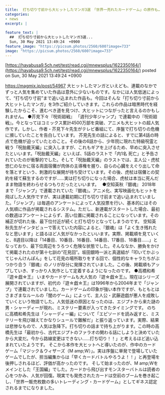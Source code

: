 ```yaml
---
title:  打ち切り寸前から大ヒットしたマンガ3選　「世界一売れたカードゲーム」の原作も…  
categories:
- news
excerpt: |
  
feature_text: |
  ##  打ち切り寸前から大ヒットしたマンガ3選...
  Sun, 30 May 2021 13:49:24  +0900
feature_image: "https://picsum.photos/2560/600?image=733"
image: "https://picsum.photos/2560/600?image=733"
---
```


[https://hayabusa9.5ch.net/test/read.cgi/mnewsplus/1622350164/](https://hayabusa9.5ch.net/test/read.cgi/mnewsplus/1622350164/)
posted on Sun, 30 May 2021 13:49:24  +0900

<!--more-->

https://magmix.jp/post/54967 大ヒットしたマンガといえども、連載のなかでずっと人気を集めていた作品は意外に少ないものです。なかには人気低迷によって、“打ち切り寸前”まで追い込まれた作品も。今回はそんな「打ち切り寸前から大ヒットしたマンガ」を3作ご紹介していきます。これらの作品は暗黒時代を経験したからこそ、進むべき道を見つけ、大ヒットにつながったと言えるのかもしれません。 ●芥見下々『呪術廻戦』 「週刊少年ジャンプ」で連載中の『呪術廻戦』。今となってはコミックス累計4500万部を突破、アニメも大ヒットの超人気作です。しかし、作者・芥見下々先生がテレビ番組にて、序盤で打ち切りの危機に瀕していたことを告白しています。 芥見先生の話によると、すでに第4話の時点で危機が迫っていたとのこと。その後の6話から、少年院に現れた特級呪霊と戦う「呪胎戴天編」に突入しますが、これもギアを上げるため、早めに突入させたといいます。「呪胎戴天編」といえば、5話のラストで「内1名 死亡」と予告されていたのが衝撃的でした。そして「呪胎戴天編」のラストでは、主人公・虎杖悠仁のなかに宿る両面宿儺が肉体の主導権を握り、自らの心臓をえぐり出して命を落とすという、刺激的な展開が待ち受けています。その後、虎杖は宿儺との契約を経て蘇生するのですが……実は打ち切りになった場合、虎杖は本当に死んだまま物語を終わらせるつもりだったといいます。　 ●空知英秋『銀魂』 2018年まで「ジャンプ」で連載されていた『銀魂』。アニメ化、実写映画化もヒットを飛ばした人気作ですが、実は連載初期に打ち切り寸前まで追い込まれていました。「ジャンプ」は毎週のアンケートによって人気投票を行い、基本的にはその人気順に作品が掲載されるシステム。ただし、新連載がスタートした場合、最初の数週はアンケートによらず、高い位置に掲載されることになっています。その補正が切れた後、最下位付近が続くと打ち切りとなってしまうのです。 空知英秋先生がインタビューで答えていた内容によると、『銀魂』は「よく生き残れたなと思います」と語るほど人気がなかったといいます。実際、掲載順を見ていくと、8週目以降は「14番目、10番目、16番目、14番目、17番目、18番目……」となっており、最下位周辺をうろつく危険な状態でした。そんななか、勝負をかけて掲載されたのが第十七訓の“花見回”。坂田銀時一派と真選組が「叩いてかぶってじゃんけんぽん」をして花見の場所取りをする回で、個性的なキャラたちがぶつかり合う『銀魂』のノリが存分に発揮されていました。この後、掲載順もアップしていき、すっかり人気作として定着するようになったのです。 ●高橋和希『遊☆戯☆王』 いまやカードゲームも大人気の『遊☆戯☆王』。現在はシリーズ展開されていますが、初代の『遊☆戯☆王』は1996年から2004年まで「ジャンプ」で連載されていました。カードゲームの印象が強い本作ですが、もともとはさまざまなルールの「闇のゲーム」によって、主人公・武藤遊戯が悪人を成敗していくという物語でした。人気低迷の原因となったのは、エジプトから来た謎の男・シャーディーが現れ、ミステリー要素が入ってきたタイミングです。 のちに高橋和希先生は「シャーディー編」について「エピソードを読み返すと、ミステリーを飛び越えてかなりシュールで難解だ」と振り返っています。実際、結果は悲惨なもので、人気は急降下。打ち切りの話まで持ち上がります。この時の高橋先生は「最初から、古代エジプトのファラオの関わる話にしようと決めていたから大変だ。今から路線変更はできない……打ち切り！！」と考えるほど追い込まれていたようです。 そこから本作を大ヒットへと導いたのが、作中のカードゲーム「マジック＆ウィザーズ（M amp;W）」。実は序盤に単発で登場していたゲームでしたが、担当編集からは「早くカードバトルやろうよ！！」と再登場を後押しされるほど、評価が高かったのです。 そして始まったのが、M amp;Wをメインとした「王国編」でした。カードから飛び出すモンスターバトルは読者の心をつかみ、人気が回復。現実でも発売されたカードは空前のブームを巻き起こし、「世界一販売枚数の多いトレーディング・カードゲーム」としてギネス認定されるまでになりました。
